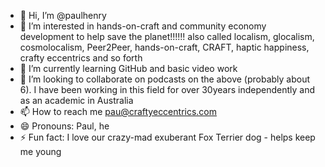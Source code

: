 - 👋 Hi, I’m @paulhenry
- 👀 I’m interested in hands-on-craft and community economy development to help save the planet!!!!!!  also called localism, glocalism, cosmolocalism, Peer2Peer, hands-on-craft, CRAFT, haptic happiness, crafty eccentrics and so forth
- 🌱 I’m currently learning GitHub and basic video work
- 💞️ I’m looking to collaborate on podcasts on the above (probably about 6).  I have been working in this field for over 30years independently and as an academic in Australia 
- 📫 How to reach me pau@craftyeccentrics.com
- 😄 Pronouns: Paul, he
- ⚡ Fun fact: I love our crazy-mad exuberant Fox Terrier dog - helps keep me young

<!---
paulhenry38/paulhenry38 is a ✨ special ✨ repository because its `README.md` (this file) appears on your GitHub profile.
You can click the Preview link to take a look at your changes.
--->

